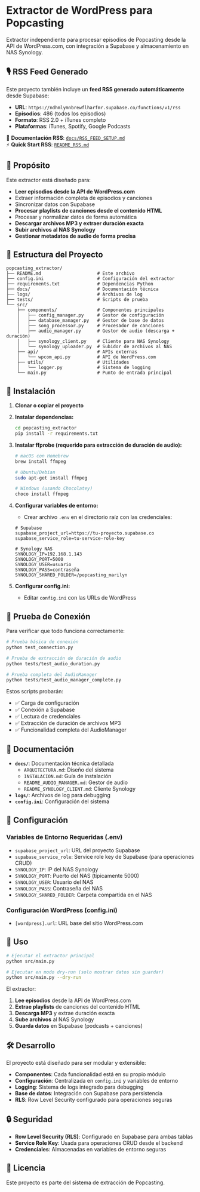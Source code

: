 # Extractor de WordPress para Popcasting

Extractor independiente para procesar episodios de Popcasting desde la API de WordPress.com, con integración a Supabase y almacenamiento en NAS Synology.

## 🎙️ RSS Feed Generado

Este proyecto también incluye un **feed RSS generado automáticamente** desde Supabase:

- **URL**: `https://ndhmlymnbrewflharfmr.supabase.co/functions/v1/rss`
- **Episodios**: 486 (todos los episodios)
- **Formato**: RSS 2.0 + iTunes completo
- **Plataformas**: iTunes, Spotify, Google Podcasts

📖 **Documentación RSS**: [`docs/RSS_FEED_SETUP.md`](docs/RSS_FEED_SETUP.md)  
⚡ **Quick Start RSS**: [`README_RSS.md`](README_RSS.md)

## 🎯 Propósito

Este extractor está diseñado para:
- **Leer episodios desde la API de WordPress.com**
- Extraer información completa de episodios y canciones
- Sincronizar datos con Supabase
- **Procesar playlists de canciones desde el contenido HTML**
- Procesar y normalizar datos de forma automática
- **Descargar archivos MP3 y extraer duración exacta**
- **Subir archivos al NAS Synology**
- **Gestionar metadatos de audio de forma precisa**

## 📁 Estructura del Proyecto

```
popcasting_extractor/
├── README.md                     # Este archivo
├── config.ini                    # Configuración del extractor
├── requirements.txt              # Dependencias Python
├── docs/                         # Documentación técnica
├── logs/                         # Archivos de log
├── tests/                        # Scripts de prueba
└── src/
    ├── components/               # Componentes principales
    │   ├── config_manager.py     # Gestor de configuración
    │   ├── database_manager.py   # Gestor de base de datos
    │   ├── song_processor.py     # Procesador de canciones
    │   ├── audio_manager.py      # Gestor de audio (descarga + duración)
    │   ├── synology_client.py    # Cliente para NAS Synology
    │   └── synology_uploader.py  # Subidor de archivos al NAS
    ├── api/                      # APIs externas
    │   └── wpcom_api.py          # API de WordPress.com
    ├── utils/                    # Utilidades
    │   └── logger.py             # Sistema de logging
    └── main.py                   # Punto de entrada principal
```

## 🚀 Instalación

1. **Clonar o copiar el proyecto**
2. **Instalar dependencias:**
   ```bash
   cd popcasting_extractor
   pip install -r requirements.txt
   ```

3. **Instalar ffprobe (requerido para extracción de duración de audio):**
   ```bash
   # macOS con Homebrew
   brew install ffmpeg
   
   # Ubuntu/Debian
   sudo apt-get install ffmpeg
   
   # Windows (usando Chocolatey)
   choco install ffmpeg
   ```

4. **Configurar variables de entorno:**
   - Crear archivo `.env` en el directorio raíz con las credenciales:
   ```env
   # Supabase
   supabase_project_url=https://tu-proyecto.supabase.co
   supabase_service_role=tu-service-role-key
   
   # Synology NAS
   SYNOLOGY_IP=192.168.1.143
   SYNOLOGY_PORT=5000
   SYNOLOGY_USER=usuario
   SYNOLOGY_PASS=contraseña
   SYNOLOGY_SHARED_FOLDER=/popcasting_marilyn
   ```

5. **Configurar config.ini:**
   - Editar `config.ini` con las URLs de WordPress

## 🧪 Prueba de Conexión

Para verificar que todo funciona correctamente:

```bash
# Prueba básica de conexión
python test_connection.py

# Prueba de extracción de duración de audio
python tests/test_audio_duration.py

# Prueba completa del AudioManager
python tests/test_audio_manager_complete.py
```

Estos scripts probarán:
- ✅ Carga de configuración
- ✅ Conexión a Supabase
- ✅ Lectura de credenciales
- ✅ Extracción de duración de archivos MP3
- ✅ Funcionalidad completa del AudioManager

## 📖 Documentación

- **`docs/`**: Documentación técnica detallada
  - `ARQUITECTURA.md`: Diseño del sistema
  - `INSTALACION.md`: Guía de instalación
  - `README_AUDIO_MANAGER.md`: Gestor de audio
  - `README_SYNOLOGY_CLIENT.md`: Cliente Synology
- **`logs/`**: Archivos de log para debugging
- **`config.ini`**: Configuración del sistema

## 🔧 Configuración

### Variables de Entorno Requeridas (.env)
- `supabase_project_url`: URL del proyecto Supabase
- `supabase_service_role`: Service role key de Supabase (para operaciones CRUD)
- `SYNOLOGY_IP`: IP del NAS Synology
- `SYNOLOGY_PORT`: Puerto del NAS (típicamente 5000)
- `SYNOLOGY_USER`: Usuario del NAS
- `SYNOLOGY_PASS`: Contraseña del NAS
- `SYNOLOGY_SHARED_FOLDER`: Carpeta compartida en el NAS

### Configuración WordPress (config.ini)
- `[wordpress].url`: URL base del sitio WordPress.com

## 📝 Uso

```bash
# Ejecutar el extractor principal
python src/main.py

# Ejecutar en modo dry-run (solo mostrar datos sin guardar)
python src/main.py --dry-run
```

El extractor:
1. **Lee episodios** desde la API de WordPress.com
2. **Extrae playlists** de canciones del contenido HTML
3. **Descarga MP3** y extrae duración exacta
4. **Sube archivos** al NAS Synology
5. **Guarda datos** en Supabase (podcasts + canciones)

## 🛠️ Desarrollo

El proyecto está diseñado para ser modular y extensible:

- **Componentes**: Cada funcionalidad está en su propio módulo
- **Configuración**: Centralizada en `config.ini` y variables de entorno
- **Logging**: Sistema de logs integrado para debugging
- **Base de datos**: Integración con Supabase para persistencia
- **RLS**: Row Level Security configurado para operaciones seguras

## 🔒 Seguridad

- **Row Level Security (RLS)**: Configurado en Supabase para ambas tablas
- **Service Role Key**: Usada para operaciones CRUD desde el backend
- **Credenciales**: Almacenadas en variables de entorno seguras

## 📄 Licencia

Este proyecto es parte del sistema de extracción de Popcasting. 